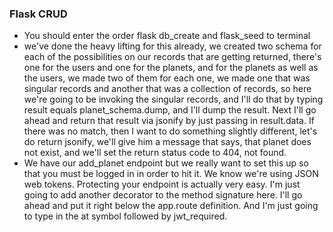 ### Flask CRUD
* You should enter the order flask db_create and flask_seed to terminal
* we've done the heavy lifting for this already, we created two schema for each of the possibilities on our records that are getting returned, there's one for the users and one for the planets, and for the planets as well as the users, we made two of them for each one, we made one that was singular records and another that was a collection of records, so here we're going to be invoking the singular records, and I'll do that by typing result equals planet_schema.dump, and I'll dump the result. Next I'll go ahead and return that result via jsonify by just passing in result.data. If there was no match, then I want to do something slightly different, let's do return jsonify, we'll give him a message that says, that planet does not exist, and we'll set the return status code to 404, not found.
*  We have our add_planet endpoint but we really want to set this up so that you must be logged in in order to hit it. We know we're using JSON web tokens. Protecting your endpoint is actually very easy. I'm just going to add another decorator to the method signature here. I'll go ahead and put it right below the app.route definition. And I'm just going to type in the at symbol followed by jwt_required. 